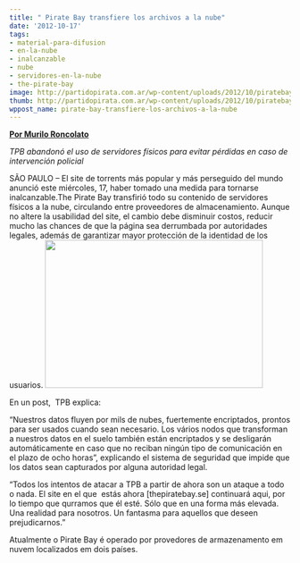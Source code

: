 ```yaml
---
title: " Pirate Bay transfiere los archivos a la nube"
date: '2012-10-17'
tags:
- material-para-difusion
- en-la-nube
- inalcanzable
- nube
- servidores-en-la-nube
- the-pirate-bay
image: http://partidopirata.com.ar/wp-content/uploads/2012/10/piratebay-cloud-nuvem2.png
thumb: http://partidopirata.com.ar/wp-content/uploads/2012/10/piratebay-cloud-nuvem2-150x150.png
wppost_name: pirate-bay-transfiere-los-archivos-a-la-nube
---
```


<strong><a href="http://blogs.estadao.com.br/link/pirate-bay-transfere-arquivos-para-nuvem/" target="_blank">Por Murilo Roncolato</a></strong>

<em>TPB abandonó el uso de servidores físicos para evitar pérdidas en caso de intervención policial</em>

SÃO PAULO – El site de torrents más popular y más perseguido del mundo anunció este miércoles, 17, haber tomado una medida para tornarse inalcanzable.The Pirate Bay transfirió todo su contenido de servidores físicos a la nube, circulando entre proveedores de almacenamiento. Aunque no altere la usabilidad del site, el cambio debe disminuir costos, reducir mucho las chances de que la página sea derrumbada por autoridades legales, además de garantizar mayor protección de la identidad de los usuarios.
<a href="http://partidopirata.com.ar/wp-content/uploads/2012/10/piratebay-cloud-nuvem2.png"><img class="alignright size-full wp-image-6902" title="piratebay-cloud-nuvem2" src="http://partidopirata.com.ar/wp-content/uploads/2012/10/piratebay-cloud-nuvem2.png" alt="" width="390" height="265" /></a>

En un post,  TPB explica:

“Nuestros datos fluyen por mils de nubes, fuertemente encriptados, prontos para ser usados cuando sean necesario. Los vários nodos que transforman a nuestros datos en el suelo también están encriptados y se desligarán automáticamente en caso que no reciban ningún tipo de comunicación en el plazo de ocho horas”, explicando el sistema de seguridad que impide que los datos sean capturados por alguna autoridad legal.

“Todos los intentos de atacar a TPB a partir de ahora son un ataque a todo o nada. El site en el que  estás ahora [thepiratebay.se] continuará aqui, por lo tiempo que qurramos que él esté. Sólo que en una forma más elevada. Una realidad para nosotros. Un fantasma para aquellos que deseen prejudicarnos.”

Atualmente o Pirate Bay é operado por provedores de armazenamento em nuvem localizados em dois países.
